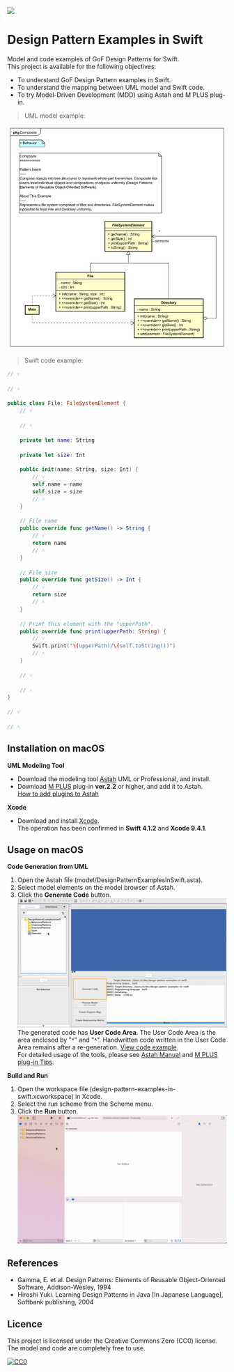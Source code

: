 [<img src="./screenshots/DiagramMap.svg">](https://raw.githubusercontent.com/takaakit/design-pattern-examples-in-swift/master/screenshots/DiagramMap.svg)

Design Pattern Examples in Swift
===

Model and code examples of GoF Design Patterns for Swift.  
This project is available for the following objectives:  

* To understand GoF Design Pattern examples in Swift.
* To understand the mapping between UML model and Swift code.
* To try Model-Driven Development (MDD) using Astah and M PLUS plug-in.

> UML model example:

![](screenshots/CompositePattern.svg "Composite Pattern")

<a id="code-example"></a>
> Swift code example:

```swift
// ˅

// ˄

public class File: FileSystemElement {
    // ˅
    
    // ˄

    private let name: String

    private let size: Int

    public init(name: String, size: Int) {
        // ˅
        self.name = name
        self.size = size
        // ˄
    }

    // File name
    public override func getName() -> String {
        // ˅
        return name
        // ˄
    }

    // File size
    public override func getSize() -> Int {
        // ˅
        return size
        // ˄
    }

    // Print this element with the "upperPath".
    public override func print(upperPath: String) {
        // ˅
        Swift.print("\(upperPath)/\(self.toString())")
        // ˄
    }

    // ˅
    
    // ˄
}

// ˅

// ˄
```

Installation on macOS
------------
**UML Modeling Tool**
* Download the modeling tool [Astah](http://astah.net/download) UML or Professional, and install.  
* Download [M PLUS](https://sites.google.com/view/m-plus-plugin/download) plug-in **ver.2.2** or higher, and add it to Astah.  
  [How to add plugins to Astah](https://astahblog.com/2014/12/15/astah_plugins/)

**Xcode**
* Download and install [Xcode](https://developer.apple.com/xcode/).  
  The operation has been confirmed in **Swift 4.1.2** and **Xcode 9.4.1**.

Usage on macOS
-----
**Code Generation from UML**
  1. Open the Astah file (model/DesignPatternExamplesInSwift.asta).
  2. Select model elements on the model browser of Astah.
  3. Click the **Generate Code** button.  
  ![](screenshots/GenerateCode.gif "Generate Code")  
  The generated code has **User Code Area**. The User Code Area is the area enclosed by "˅" and "˄". Handwritten code written in the User Code Area remains after a re-generation. [View code example](#code-example).  
  For detailed usage of the tools, please see [Astah Manual](http://astah.net/manual) and [M PLUS plug-in Tips](https://sites.google.com/view/m-plus-plugin-tips).

**Build and Run**
  1. Open the workspace file (design-pattern-examples-in-swift.xcworkspace) in Xcode.
  2. Select the run scheme from the Scheme menu.
  3. Click the **Run** button.  
     ![](screenshots/BuildAndRun.gif "Build and Run")  

References
----------
* Gamma, E. et al. Design Patterns: Elements of Reusable Object-Oriented Software, Addison-Wesley, 1994
* Hiroshi Yuki. Learning Design Patterns in Java [In Japanese Language], Softbank publishing, 2004

Licence
-------
This project is licensed under the Creative Commons Zero (CC0) license. The model and code are completely free to use.

[![CC0](http://i.creativecommons.org/p/zero/1.0/88x31.png "CC0")](http://creativecommons.org/publicdomain/zero/1.0/deed)
